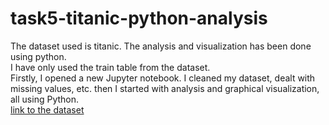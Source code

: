 # task5-titanic-python-analysis
The dataset used is titanic. The analysis and visualization has been done using python.
<BR>
I have only used the train table from the dataset.
<br>
Firstly, I opened a new Jupyter notebook. I cleaned my dataset, dealt with missing values, etc. then I started with analysis and graphical visualization, all using Python.
<br>
[link to the dataset](https://www.kaggle.com/c/titanic/data?select=train.csv&utm_source=chatgpt.com)
